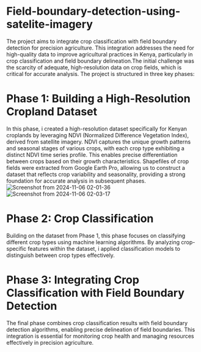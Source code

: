 # Field-boundary-detection-using-satelite-imagery
The project aims to integrate crop classification with field boundary detection for precision agriculture. This integration addresses the need for high-quality data to improve agricultural practices in Kenya, particularly in crop classification and field boundary delineation.The initial challenge was the scarcity of adequate, high-resolution data on crop fields, which is critical for accurate analysis. The project is structured in three key phases:
# Phase 1: Building a High-Resolution Cropland Dataset
In this phase, i created a high-resolution dataset specifically for Kenyan croplands by leveraging NDVI (Normalized Difference Vegetation Index), derived from satellite imagery. NDVI captures the unique growth patterns and seasonal stages of various crops, with each crop type exhibiting a distinct NDVI time series profile. This enables precise differentiation between crops based on their growth characteristics. Shapefiles of crop fields were extracted from Google Earth Pro, allowing us to construct a dataset that reflects crop variability and seasonality, providing a strong foundation for accurate analysis in subsequent phases.
![Screenshot from 2024-11-06 02-01-36](https://github.com/user-attachments/assets/c4381240-9f42-455a-855e-dbc2d01cc17f) ![Screenshot from 2024-11-06 02-03-17](https://github.com/user-attachments/assets/d0bbe922-8c74-4f85-b438-ae6d054e4df6)
# Phase 2: Crop Classification
Building on the dataset from Phase 1, this phase focuses on classifying different crop types using machine learning algorithms. By analyzing crop-specific features within the dataset,  i applied classification models to distinguish between crop types effectively.
# Phase 3: Integrating Crop Classification with Field Boundary Detection
The final phase combines crop classification results with field boundary detection algorithms, enabling precise delineation of field boundaries. This integration is essential for monitoring crop health and managing resources effectively in precision agriculture.


